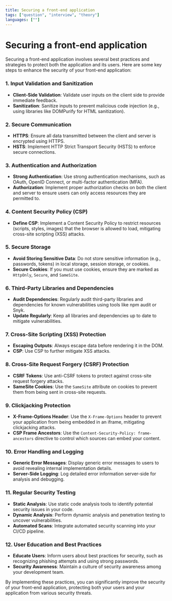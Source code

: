 ```yaml
---
title: Securing a front-end application
tags: ["question", "interview", "theory"]
languages: [""]
---
```


# Securing a front-end application

Securing a front-end application involves several best practices and strategies to protect both the application and its users. Here are some key steps to enhance the security of your front-end application:

### 1. **Input Validation and Sanitization**
- **Client-Side Validation**: Validate user inputs on the client side to provide immediate feedback.
- **Sanitization**: Sanitize inputs to prevent malicious code injection (e.g., using libraries like DOMPurify for HTML sanitization).

### 2. **Secure Communication**
- **HTTPS**: Ensure all data transmitted between the client and server is encrypted using HTTPS.
- **HSTS**: Implement HTTP Strict Transport Security (HSTS) to enforce secure connections.

### 3. **Authentication and Authorization**
- **Strong Authentication**: Use strong authentication mechanisms, such as OAuth, OpenID Connect, or multi-factor authentication (MFA).
- **Authorization**: Implement proper authorization checks on both the client and server to ensure users can only access resources they are permitted to.

### 4. **Content Security Policy (CSP)**
- **Define CSP**: Implement a Content Security Policy to restrict resources (scripts, styles, images) that the browser is allowed to load, mitigating cross-site scripting (XSS) attacks.

### 5. **Secure Storage**
- **Avoid Storing Sensitive Data**: Do not store sensitive information (e.g., passwords, tokens) in local storage, session storage, or cookies.
- **Secure Cookies**: If you must use cookies, ensure they are marked as `HttpOnly`, `Secure`, and `SameSite`.

### 6. **Third-Party Libraries and Dependencies**
- **Audit Dependencies**: Regularly audit third-party libraries and dependencies for known vulnerabilities using tools like npm audit or Snyk.
- **Update Regularly**: Keep all libraries and dependencies up to date to mitigate vulnerabilities.

### 7. **Cross-Site Scripting (XSS) Protection**
- **Escaping Outputs**: Always escape data before rendering it in the DOM.
- **CSP**: Use CSP to further mitigate XSS attacks.

### 8. **Cross-Site Request Forgery (CSRF) Protection**
- **CSRF Tokens**: Use anti-CSRF tokens to protect against cross-site request forgery attacks.
- **SameSite Cookies**: Use the `SameSite` attribute on cookies to prevent them from being sent in cross-site requests.

### 9. **Clickjacking Protection**
- **X-Frame-Options Header**: Use the `X-Frame-Options` header to prevent your application from being embedded in an iframe, mitigating clickjacking attacks.
- **CSP Frame Ancestors**: Use the `Content-Security-Policy: frame-ancestors` directive to control which sources can embed your content.

### 10. **Error Handling and Logging**
- **Generic Error Messages**: Display generic error messages to users to avoid revealing internal implementation details.
- **Server-Side Logging**: Log detailed error information server-side for analysis and debugging.

### 11. **Regular Security Testing**
- **Static Analysis**: Use static code analysis tools to identify potential security issues in your code.
- **Dynamic Analysis**: Perform dynamic analysis and penetration testing to uncover vulnerabilities.
- **Automated Scans**: Integrate automated security scanning into your CI/CD pipeline.

### 12. **User Education and Best Practices**
- **Educate Users**: Inform users about best practices for security, such as recognizing phishing attempts and using strong passwords.
- **Security Awareness**: Maintain a culture of security awareness among your development team.

By implementing these practices, you can significantly improve the security of your front-end application, protecting both your users and your application from various security threats.